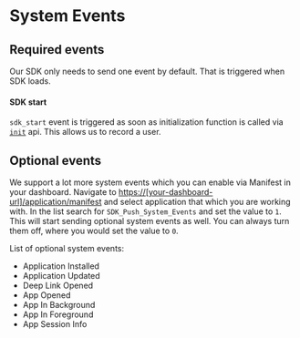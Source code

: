 # System Events

## Required events
Our SDK only needs to send one event by default. That is triggered when SDK loads.

#### SDK start
`sdk_start` event is triggered as soon as initialization function is called via [`init`](/api.md#init) api. This allows us to record a user.


## Optional events
We support a lot more system events which you can enable via Manifest in your dashboard. Navigate to [https://[your-dashboard-url]/application/manifest]() and select application that which you are working with. In the list search for `SDK_Push_System_Events` and set the value to `1`. This will start sending optional system events as well. You can always turn them off, where you would set the value to `0`.

List of optional system events:
- Application Installed
- Application Updated
- Deep Link Opened
- App Opened
- App In Background
- App In Foreground
- App Session Info
